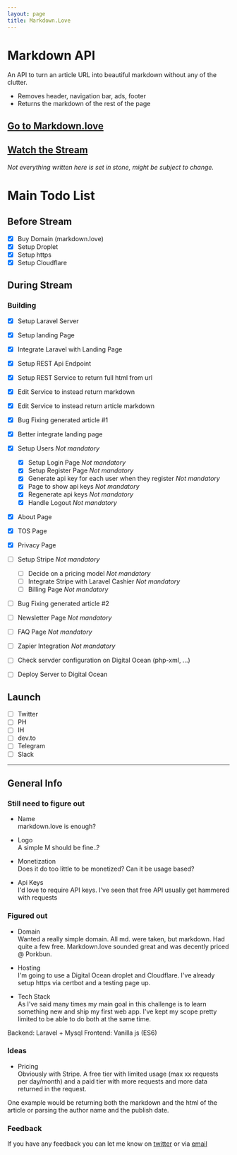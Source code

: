 ```yaml
---
layout: page
title: Markdown.Love
---
```


# Markdown API

An API to turn an article URL into beautiful markdown without any of the clutter.

- Removes header, navigation bar, ads, footer
- Returns the markdown of the rest of the page

## [Go to Markdown.love][2]

## [Watch the Stream][3]

_Not everything written here is set in stone, might be subject to change._

# Main Todo List

## Before Stream

- [x] Buy Domain (markdown.love)
- [x] Setup Droplet
- [x] Setup https
- [x] Setup Cloudflare

## During Stream

### Building

- [x] Setup Laravel Server
- [x] Setup landing Page
- [x] Integrate Laravel with Landing Page

- [x] Setup REST Api Endpoint
- [x] Setup REST Service to return full html from url
- [x] Edit Service to instead return markdown
- [x] Edit Service to instead return article markdown
- [x] Bug Fixing generated article #1
- [x] Better integrate landing page

- [x] Setup Users _Not mandatory_

  - [x] Setup Login Page _Not mandatory_
  - [x] Setup Register Page _Not mandatory_
  - [x] Generate api key for each user when they register _Not mandatory_
  - [x] Page to show api keys _Not mandatory_
  - [x] Regenerate api keys _Not mandatory_
  - [x] Handle Logout _Not mandatory_

- [x] About Page
- [x] TOS Page
- [x] Privacy Page

- [ ] Setup Stripe _Not mandatory_

  - [ ] Decide on a pricing model _Not mandatory_
  - [ ] Integrate Stripe with Laravel Cashier _Not mandatory_
  - [ ] Billing Page _Not mandatory_

- [ ] Bug Fixing generated article #2

- [ ] Newsletter Page _Not mandatory_
- [ ] FAQ Page _Not mandatory_
- [ ] Zapier Integration _Not mandatory_
- [ ] Check servder configuration on Digital Ocean (php-xml, ...)
- [ ] Deploy Server to Digital Ocean

## Launch

- [ ] Twitter
- [ ] PH
- [ ] IH
- [ ] dev.to
- [ ] Telegram
- [ ] Slack

---

## General Info

### Still need to figure out

- Name  
  markdown.love is enough?

- Logo  
  A simple M should be fine..?

- Monetization  
  Does it do too little to be monetized? Can it be usage based?

- Api Keys  
  I'd love to require API keys. I've seen that free API usually get hammered with requests

### Figured out

- Domain  
  Wanted a really simple domain. All md. were taken, but markdown. Had quite a few free. Markdown.love sounded great and was decently priced @ Porkbun.

- Hosting  
  I'm going to use a Digital Ocean droplet and Cloudflare. I've already setup https via certbot and a testing page up.

- Tech Stack  
  As I've said many times my main goal in this challenge is to learn something new and ship my first web app. I've kept my scope pretty limited to be able to do both at the same time.

Backend: Laravel + Mysql
Frontend: Vanilla js (ES6)

### Ideas

- Pricing  
  Obviously with Stripe. A free tier with limited usage (max xx requests per day/month) and a paid tier with more requests and more data returned in the request.

One example would be returning both the markdown and the html of the article or parsing the author name and the publish date.

### Feedback

If you have any feedback you can let me know on [twitter][0] or via [email][1]

[0]: https://twitter.com/valentinourbano
[1]: http://www.valentinourbano.com/about#contact
[2]: https://www.markdown.love
[3]: https://www.twitch.tv/valentinourbano93
